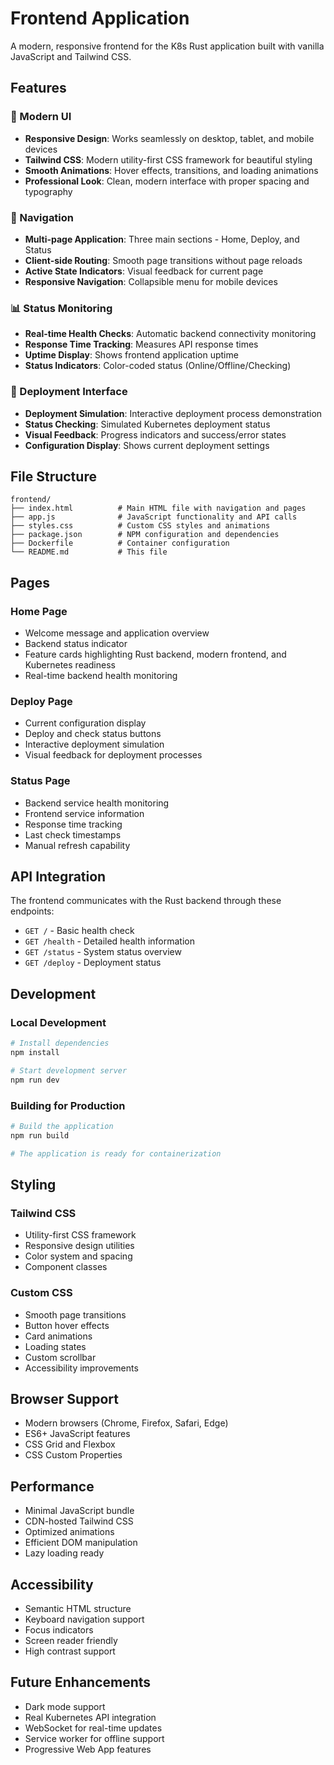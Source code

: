 # Frontend Application

A modern, responsive frontend for the K8s Rust application built with vanilla JavaScript and Tailwind CSS.

## Features

### 🎨 Modern UI
- **Responsive Design**: Works seamlessly on desktop, tablet, and mobile devices
- **Tailwind CSS**: Modern utility-first CSS framework for beautiful styling
- **Smooth Animations**: Hover effects, transitions, and loading animations
- **Professional Look**: Clean, modern interface with proper spacing and typography

### 🧭 Navigation
- **Multi-page Application**: Three main sections - Home, Deploy, and Status
- **Client-side Routing**: Smooth page transitions without page reloads
- **Active State Indicators**: Visual feedback for current page
- **Responsive Navigation**: Collapsible menu for mobile devices

### 📊 Status Monitoring
- **Real-time Health Checks**: Automatic backend connectivity monitoring
- **Response Time Tracking**: Measures API response times
- **Uptime Display**: Shows frontend application uptime
- **Status Indicators**: Color-coded status (Online/Offline/Checking)

### 🚀 Deployment Interface
- **Deployment Simulation**: Interactive deployment process demonstration
- **Status Checking**: Simulated Kubernetes deployment status
- **Visual Feedback**: Progress indicators and success/error states
- **Configuration Display**: Shows current deployment settings

## File Structure

```
frontend/
├── index.html          # Main HTML file with navigation and pages
├── app.js              # JavaScript functionality and API calls
├── styles.css          # Custom CSS styles and animations
├── package.json        # NPM configuration and dependencies
├── Dockerfile          # Container configuration
└── README.md           # This file
```

## Pages

### Home Page
- Welcome message and application overview
- Backend status indicator
- Feature cards highlighting Rust backend, modern frontend, and Kubernetes readiness
- Real-time backend health monitoring

### Deploy Page
- Current configuration display
- Deploy and check status buttons
- Interactive deployment simulation
- Visual feedback for deployment processes

### Status Page
- Backend service health monitoring
- Frontend service information
- Response time tracking
- Last check timestamps
- Manual refresh capability

## API Integration

The frontend communicates with the Rust backend through these endpoints:

- `GET /` - Basic health check
- `GET /health` - Detailed health information
- `GET /status` - System status overview
- `GET /deploy` - Deployment status

## Development

### Local Development
```bash
# Install dependencies
npm install

# Start development server
npm run dev
```

### Building for Production
```bash
# Build the application
npm run build

# The application is ready for containerization
```

## Styling

### Tailwind CSS
- Utility-first CSS framework
- Responsive design utilities
- Color system and spacing
- Component classes

### Custom CSS
- Smooth page transitions
- Button hover effects
- Card animations
- Loading states
- Custom scrollbar
- Accessibility improvements

## Browser Support

- Modern browsers (Chrome, Firefox, Safari, Edge)
- ES6+ JavaScript features
- CSS Grid and Flexbox
- CSS Custom Properties

## Performance

- Minimal JavaScript bundle
- CDN-hosted Tailwind CSS
- Optimized animations
- Efficient DOM manipulation
- Lazy loading ready

## Accessibility

- Semantic HTML structure
- Keyboard navigation support
- Focus indicators
- Screen reader friendly
- High contrast support

## Future Enhancements

- Dark mode support
- Real Kubernetes API integration
- WebSocket for real-time updates
- Service worker for offline support
- Progressive Web App features 